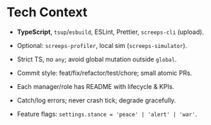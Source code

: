 # Tech Context

-   **TypeScript**, `tsup`/`esbuild`, ESLint, Prettier, `screeps-cli` (upload).

-   Optional: `screeps-profiler`, local sim (`screeps-simulator`).

-   Strict TS, no `any`; avoid global mutation outside `global`.

-   Commit style: feat/fix/refactor/test/chore; small atomic PRs.

-   Each manager/role has README with lifecycle & KPIs.

-   Catch/log errors; never crash tick; degrade gracefully.

-   Feature flags: `settings.stance = 'peace' | 'alert' | 'war'`.
